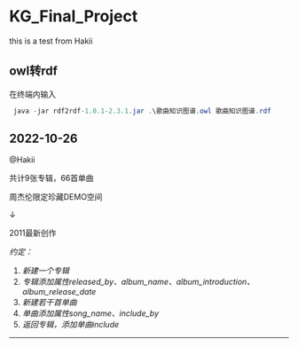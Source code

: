 # KG_Final_Project

this is a test from Hakii

## owl转rdf

在终端内输入

```java
 java -jar rdf2rdf-1.0.1-2.3.1.jar .\歌曲知识图谱.owl 歌曲知识图谱.rdf
```



## 2022-10-26

@Hakii

共计9张专辑，66首单曲

周杰伦限定珍藏DEMO空间

$\downarrow$

2011最新创作



*约定：*

1. *新建一个专辑*
2. *专辑添加属性released_by、album_name、album_introduction、album_release_date*
3. *新建若干首单曲*
4. *单曲添加属性song_name、include_by*
5. *返回专辑，添加单曲include*

---

